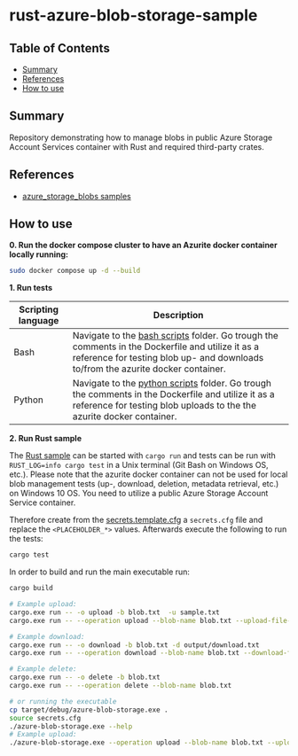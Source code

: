 # rust-azure-blob-storage-sample

## Table of Contents

+ [Summary](#summary)
+ [References](#references)
+ [How to use](#how-to-use)

## Summary

Repository demonstrating how to manage blobs in public Azure Storage Account Services container with Rust and required third-party crates.

## References

- [azure_storage_blobs samples](https://github.com/Azure/azure-sdk-for-rust/tree/main/sdk/storage_blobs)

## How to use

**0. Run the docker compose cluster to have an Azurite docker container locally running:**

```bash
sudo docker compose up -d --build
```

**1. Run tests**

| Scripting language | Description | 
|----------|----------|
| Bash | Navigate to the [bash scripts](./scripts/bash/) folder. Go trough the comments in the Dockerfile and utilize it as a reference for testing blob up- and downloads to/from the azurite docker container. | 
| Python | Navigate to the [python scripts](./scripts/python/) folder. Go trough the comments in the Dockerfile and utilize it as a reference for testing blob uploads to the the azurite docker container. | 

**2. Run Rust sample**

The [Rust sample](./src/main.rs) can be started with `cargo run` and tests can be run with `RUST_LOG=info cargo test` in a Unix terminal (Git Bash on Windows OS, etc.). Please note that the azurite docker container can not be used for local blob management tests (up-, download, deletion, metadata retrieval, etc.) on Windows 10 OS. You need to utilize a public Azure Storage Account Service container.

Therefore create from the [secrets.template.cfg](./secrets.template.cfg) a `secrets.cfg` file and replace the `<PLACEHOLDER_*>` values.
Afterwards execute the following to run the tests:

```bash
cargo test
```

In order to build and run the main executable run:

```bash
cargo build

# Example upload: 
cargo.exe run -- -o upload -b blob.txt  -u sample.txt
cargo.exe run -- --operation upload --blob-name blob.txt --upload-file-path sample.txt 

# Example download: 
cargo.exe run -- -o download -b blob.txt -d output/download.txt
cargo.exe run -- --operation download --blob-name blob.txt --download-file-path "output/download.txt"

# Example delete: 
cargo.exe run -- -o delete -b blob.txt
cargo.exe run -- --operation delete --blob-name blob.txt

# or running the executable  
cp target/debug/azure-blob-storage.exe .
source secrets.cfg
./azure-blob-storage.exe --help
# Example upload: 
./azure-blob-storage.exe --operation upload --blob-name blob.txt --upload-file-path sample.txt 
```